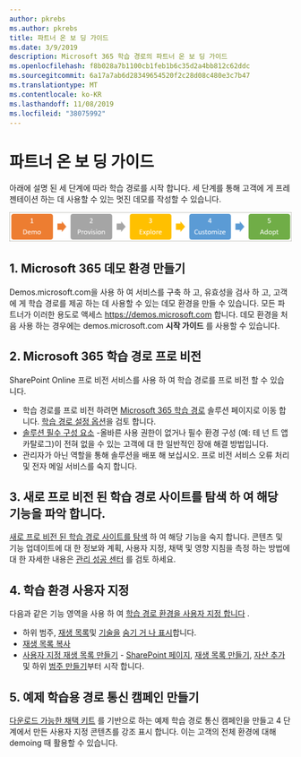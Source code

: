 ```yaml
---
author: pkrebs
ms.author: pkrebs
title: 파트너 온 보 딩 가이드
ms.date: 3/9/2019
description: Microsoft 365 학습 경로의 파트너 온 보 딩 가이드
ms.openlocfilehash: f8b028a7b1100cb1feb1b6c35d2a4bb812c62ddc
ms.sourcegitcommit: 6a17a7ab6d28349654520f2c28d08c480e3c7b47
ms.translationtype: MT
ms.contentlocale: ko-KR
ms.lasthandoff: 11/08/2019
ms.locfileid: "38075992"
---
```

# <a name="partner-onboarding-guide"></a>파트너 온 보 딩 가이드
아래에 설명 된 세 단계에 따라 학습 경로를 시작 합니다. 세 단계를 통해 고객에 게 프레젠테이션 하는 데 사용할 수 있는 멋진 데모를 작성할 수 있습니다. 

![cg-partner-getfam-.png](media/cg-partner-getfam.png)

## <a name="1-create-a-microsoft-365-demonstration-environment"></a>1. Microsoft 365 데모 환경 만들기
Demos.microsoft.com을 사용 하 여 서비스를 구축 하 고, 유효성을 검사 하 고, 고객에 게 학습 경로를 제공 하는 데 사용할 수 있는 데모 환경을 만들 수 있습니다. 모든 파트너가 이러한 용도로 액세스 https://demos.microsoft.com 합니다. 데모 환경을 처음 사용 하는 경우에는 demos.microsoft.com **시작 가이드** 를 사용할 수 있습니다.

## <a name="2-provision-microsoft-365-learning-pathways"></a>2. Microsoft 365 학습 경로 프로 비전
SharePoint Online 프로 비전 서비스를 사용 하 여 학습 경로를 프로 비전 할 수 있습니다.
- 학습 경로를 프로 비전 하려면 [Microsoft 365 학습 경로](https://provisioning.sharepointpnp.com/details/3df8bd55-b872-4c9d-88e3-6b2f05344239) 솔루션 페이지로 이동 합니다. [학습 경로 설정 옵션](https://docs.microsoft.com/en-us/office365/customlearning/custom_setupoptions)을 검토 합니다. 
- [솔루션 필수 구성 요소](https://docs.microsoft.com/en-us/office365/customlearning/custom_provision) -올바른 사용 권한이 없거나 필수 환경 구성 (예: 테 넌 트 앱 카탈로그)이 전혀 없을 수 있는 고객에 대 한 일반적인 장애 해결 방법입니다.
- 관리자가 아닌 역할을 통해 솔루션을 배포 해 보십시오. 프로 비전 서비스 오류 처리 및 전자 메일 서비스를 숙지 합니다.

## <a name="3-explore-your-newly-provisioned-learning-pathways-site-to-get-familiar-with-its-capabilities"></a>3. 새로 프로 비전 된 학습 경로 사이트를 탐색 하 여 해당 기능을 파악 합니다.
[새로 프로 비전 된 학습 경로 사이트를 탐색](https://docs.microsoft.com/en-us/office365/customlearning/custom_exploresite) 하 여 해당 기능을 숙지 합니다. 콘텐츠 및 기능 업데이트에 대 한 정보와 계획, 사용자 지정, 채택 및 영향 지침을 측정 하는 방법에 대 한 자세한 내용은 [관리 성공 센터](https://docs.microsoft.com/en-us/office365/customlearning/custom_successcenter) 를 검토 하세요.

## <a name="4-customize-the-learning-experience"></a>4. 학습 환경 사용자 지정
다음과 같은 기능 영역을 사용 하 여 [학습 경로 환경을 사용자 지정 합니다](https://docs.microsoft.com/en-us/office365/customlearning/custom_overview) .
- 하위 범주, [재생 목록](https://docs.microsoft.com/en-us/office365/customlearning/custom_hideshowplaylists)및 [기술을](https://docs.microsoft.com/en-us/office365/customlearning/custom_hideshowtech) [숨기 거 나 표시](https://docs.microsoft.com/en-us/office365/customlearning/custom_hideshowsub)합니다.
- [재생 목록 복사](https://docs.microsoft.com/en-us/office365/customlearning/custom_copyplaylist)
- [사용자 지정 재생 목록 만들기](https://docs.microsoft.com/en-us/office365/customlearning/custom_createnewplaylist) - [SharePoint 페이지](https://docs.microsoft.com/en-us/office365/customlearning/custom_createnewpage), [재생 목록 만들기](https://docs.microsoft.com/en-us/office365/customlearning/custom_createnewplaylist), [자산 추가](https://docs.microsoft.com/en-us/office365/customlearning/custom_addassets)및 하위 [범주 만들기](https://docs.microsoft.com/en-us/office365/customlearning/custom_createnewcat)부터 시작 합니다.

## <a name="5-create-a-sample-learning-pathways-communication-campaign"></a>5. 예제 학습용 경로 통신 캠페인 만들기
[다운로드 가능한 채택 키트](https://teamworktools.azurewebsites.net/m365lp/m365lpadoptionkit.zip) 를 기반으로 하는 예제 학습 경로 통신 캠페인을 만들고 4 단계에서 만든 사용자 지정 콘텐츠를 강조 표시 합니다. 이는 고객의 전체 환경에 대해 demoing 때 활용할 수 있습니다. 



